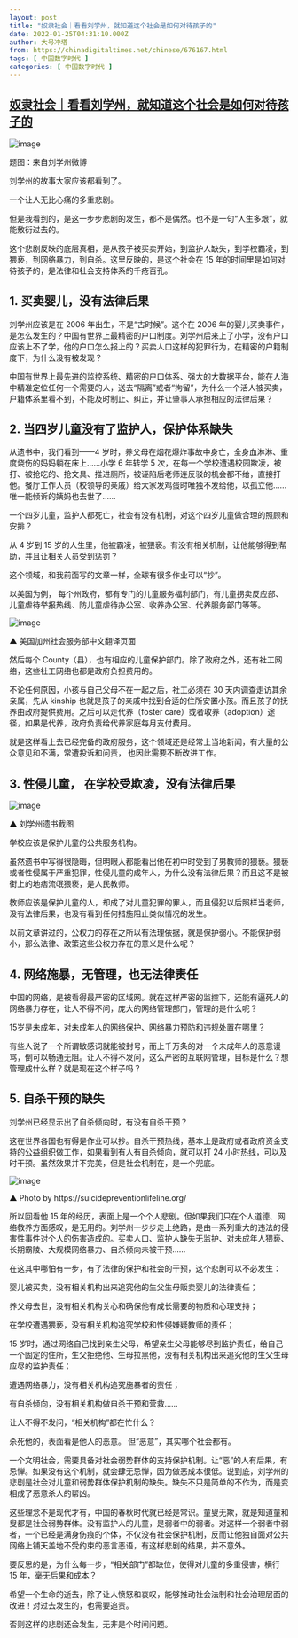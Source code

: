 ```yaml
---
layout: post
title: "奴隶社会｜看看刘学州，就知道这个社会是如何对待孩子的"
date: 2022-01-25T04:31:10.000Z
author: 大号冲塔
from: https://chinadigitaltimes.net/chinese/676167.html
tags: [ 中国数字时代 ]
categories: [ 中国数字时代 ]
---
```

<!--1643085070000-->
[奴隶社会｜看看刘学州，就知道这个社会是如何对待孩子的](https://chinadigitaltimes.net/chinese/676167.html)
------

<div>
<p><img src="https://chinadigitaltimes.net/chinese/files/2022/01/post-676167-61ef7d0e9088f." alt="image" /></p><div class="ts">题图：来自刘学州微博</div><p>刘学州的故事大家应该都看到了。</p><p>一个让人无比心痛的多重悲剧。</p><p>但是我看到的，是这一步步悲剧的发生，都不是偶然。也不是一句“人生多艰”，就能敷衍过去的。</p><p>这个悲剧反映的底层真相，是从孩子被买卖开始，到监护人缺失，到学校霸凌，到猥亵，到网络暴力，到自杀。这里反映的，是这个社会在 15 年的时间里是如何对待孩子的，是法律和社会支持体系的千疮百孔。</p><h2>1. 买卖婴儿，没有法律后果</h2><p>刘学州应该是在 2006 年出生，不是“古时候”。这个在 2006 年的婴儿买卖事件，是怎么发生的？中国有世界上最精密的户口制度。刘学州后来上了小学，没有户口应该上不了学，他的户口怎么报上的？买卖人口这样的犯罪行为，在精密的户籍制度下，为什么没有被发现？</p><p>中国有世界上最先进的监控系统、精密的户口体系、强大的大数据平台，能在人海中精准定位任何一个需要的人，送去“隔离”或者“拘留”，为什么一个活人被买卖，户籍体系里看不到，不能及时制止、纠正，并让肇事人承担相应的法律后果？</p><h2>2. 当四岁儿童没有了监护人，保护体系缺失</h2><p>从遗书中，我们看到——4 岁时，养父母在烟花爆炸事故中身亡，全身血淋淋、重度烧伤的妈妈躺在床上……小学 6 年转学 5 次，在每一个学校遭遇校园欺凌，被打、被抢吃的、抢文具、推进厕所，被诬陷后老师连反驳的机会都不给，直接打他。餐厅工作人员（校领导的亲戚）给大家发鸡蛋时唯独不发给他，以孤立他……唯一能倾诉的姨妈也去世了……</p><p>一个四岁儿童，监护人都死亡，社会有没有机制，对这个四岁儿童做合理的照顾和安排？</p><p>从 4 岁到 15 岁的人生里，他被霸凌，被猥亵。有没有相关机制，让他能够得到帮助，并且让相关人员受到惩罚？</p><p>这个领域，和我前面写的文章一样，全球有很多作业可以“抄”。</p><p>以美国为例， 每个州政府，都有专门的儿童服务福利部门，有儿童拐卖反应部、儿童虐待举报热线、防儿童虐待办公室、收养办公室、代养服务部门等等。</p><p><img src="https://chinadigitaltimes.net/chinese/files/2022/01/post-676167-61ef7d0ea3ba9.png" alt="image" /></p><div class="ts">▲ 美国加州社会服务部中文翻译页面</div><p>然后每个 County（县），也有相应的儿童保护部门。除了政府之外，还有社工网络，这些社工网络也都是政府负担费用的。</p><p>不论任何原因，小孩与自己父母不在一起之后，社工必须在 30 天内调查走访其余亲属，先从 kinship 也就是孩子的亲戚中找到合适的住所安置小孩。而且孩子的抚养由政府提供费用。之后可以走代养（foster care）或者收养（adoption）途径，如果是代养，政府负责给代养家庭每月支付费用。</p><p>就是这样看上去已经完备的政府服务，这个领域还是经常上当地新闻，有大量的公众意见和不满，常遭投诉和问责， 也因此需要不断改进工作。</p><h2>3. 性侵儿童， 在学校受欺凌，没有法律后果</h2><p><img src="https://chinadigitaltimes.net/chinese/files/2022/01/post-676167-61ef7d0eb1c3e.png" alt="image" /></p><div class="ts">▲ 刘学州遗书截图</div><p>学校应该是保护儿童的公共服务机构。</p><p>虽然遗书中写得很隐晦，但明眼人都能看出他在初中时受到了男教师的猥亵。猥亵或者性侵属于严重犯罪，性侵儿童的成年人，为什么没有法律后果？而且这不是被街上的地痞流氓猥亵，是人民教师。</p><p>教师应该是保护儿童的人，却成了对儿童犯罪的罪人，而且侵犯以后照样当老师，没有法律后果，也没有看到任何措施阻止类似情况的发生。</p><p>以前文章讲过的，公权力的存在之所以有法理依据，就是保护弱小。不能保护弱小，那么法律、政策这些公权力存在的意义是什么呢？</p><h2>4. 网络施暴，无管理，也无法律责任</h2><p>中国的网络，是被看得最严密的区域网。就在这样严密的监控下，还能有逼死人的网络暴力存在，让人不得不问，庞大的网络管理部门，管理的是什么呢？</p><p>15岁是未成年，对未成年人的网络保护、网络暴力预防和违规处置在哪里？</p><p>有些人说了一个所谓敏感词就能被封号，而上千万条的对一个未成年人的恶意谩骂，倒可以畅通无阻。让人不得不发问，这么严密的互联网管理，目标是什么？想管理成什么样？就是现在这个样子吗？</p><h2>5. 自杀干预的缺失</h2><p>刘学州已经显示出了自杀倾向时，有没有自杀干预？</p><p>这在世界各国也有得是作业可以抄。自杀干预热线，基本上是政府或者政府资金支持的公益组织做工作，如果看到有人有自杀倾向，就可以打 24 小时热线，可以及时干预。虽然效果并不完美，但是社会机制在，是一个兜底。</p><p><img src="https://chinadigitaltimes.net/chinese/files/2022/01/post-676167-61ef7d0ec7918.png" alt="image" /></p><div class="ts">▲ Photo by https://suicidepreventionlifeline.org/</div><p>所以回看他 15 年的经历，表面上是一个个人悲剧。但如果我们只在个人道德、网络教养方面感叹，是无用的。刘学州一步步走上绝路，是由一系列重大的违法的侵害性事件对个人的伤害造成的。买卖人口、监护人缺失无监护、对未成年人猥亵、长期霸陵、大规模网络暴力、自杀倾向未被干预……</p><p>在这其中哪怕有一步，有了法律的保护和社会的干预，这个悲剧可以不必发生：</p><p>婴儿被买卖，没有相关机构出来追究他的生父生母贩卖婴儿的法律责任；</p><p>养父母去世，没有相关机构关心和确保他有成长需要的物质和心理支持；</p><p>在学校遭遇猥亵，没有相关机构追究学校和性侵嫌疑教师的责任；</p><p>15 岁时，通过网络自己找到亲生父母，希望亲生父母能够尽到监护责任，给自己一个固定的住所，生父拒绝他、生母拉黑他，没有相关机构出来追究他的生父生母应尽的监护责任；</p><p>遭遇网络暴力，没有相关机构追究施暴者的责任；</p><p>有自杀倾向，没有相关机构做自杀干预和营救……</p><p>让人不得不发问，“相关机构”都在忙什么？</p><p>杀死他的，表面看是他人的恶意。 但“恶意”，其实哪个社会都有。</p><p>一个文明社会，需要具备对社会弱势群体的支持保护机制。让“恶”的人有后果，有忌惮。如果没有这个机制，就会肆无忌惮，因为做恶成本很低。说到底，刘学州的悲剧是社会对儿童和弱势群体保护机制的缺失。缺失不只是简单的不作为，而是变相成了恶意杀人的帮凶。</p><p>这些理念不是现代才有，中国的春秋时代就已经是常识。童叟无欺，就是知道童和叟都是社会弱势群体。没有监护人的儿童，是弱者中的弱者。对这样一个弱者中弱者，一个已经是满身伤痕的个体，不仅没有社会保护机制，反而让他独自面对公共网络上铺天盖地不受约束的恶言恶语，有这样悲剧的结果，并不意外。</p><p>要反思的是，为什么每一步，“相关部门”都缺位，使得对儿童的多重侵害，横行 15 年，毫无后果和成本？</p><p>希望一个生命的逝去，除了让人愤怒和哀叹，能够推动社会法制和社会治理层面的改进！对过去发生的，也需要追责。</p><p>否则这样的悲剧还会发生，无非是个时间问题。</p>
</div>
